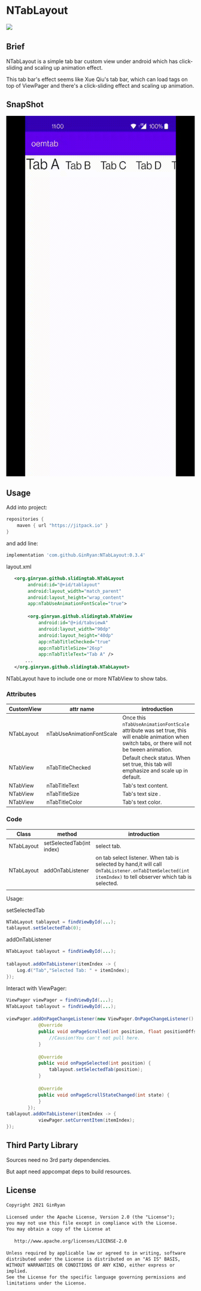 # NTabLayout

[![](https://jitpack.io/v/GinRyan/NTabLayout.svg)](https://jitpack.io/#GinRyan/NTabLayout)

## Brief

NTabLayout is a simple tab bar custom view under android which has click-sliding and scaling up animation effect.

This tab bar's effect seems like Xue Qiu's tab bar,  which can load tags on top of ViewPager and there's a  click-sliding effect and scaling up animation.



## SnapShot

<img src="snapshot/snapshot1.gif" width="540" height="960" />

## Usage

Add into project:

```groovy
repositories {
    maven { url "https://jitpack.io" }
}
```

and add line:

```groovy
implementation 'com.github.GinRyan:NTabLayout:0.3.4'
```



layout.xml

```xml
   <org.ginryan.github.slidingtab.NTabLayout
        android:id="@+id/tablayout"
        android:layout_width="match_parent"
        android:layout_height="wrap_content"
        app:nTabUseAnimationFontScale="true">

        <org.ginryan.github.slidingtab.NTabView
            android:id="@+id/tabviewA"
            android:layout_width="90dp"
            android:layout_height="40dp"
            app:nTabTitleChecked="true"
            app:nTabTitleSize="26sp"
            app:nTabTitleText="Tab A" />
       ...
   </org.ginryan.github.slidingtab.NTabLayout>
```

NTabLayout have to include one or more NTabView to show tabs.



### Attributes 

| CustomView | attr name                 | introduction                                                 |
| ---------- | ------------------------- | ------------------------------------------------------------ |
| NTabLayout | nTabUseAnimationFontScale | Once this `nTabUseAnimationFontScale` attribute was set true, this will enable animation when switch tabs, or there will not be tween animation. |
| NTabView   | nTabTitleChecked          | Default check status. When set true, this tab will  emphasize and scale up in default. |
| NTabView   | nTabTitleText             | Tab's text content.                                          |
| NTabView   | nTabTitleSize             | Tab's text size .                                            |
| NTabView   | nTabTitleColor            | Tab's text color.                                            |



### Code

| Class      | method                    | introduction                                                 |
| ---------- | ------------------------- | ------------------------------------------------------------ |
| NTabLayout | setSelectedTab(int index) | select tab.                                                  |
| NTabLayout | addOnTabListener          | on tab select listener. When tab is selected by hand,it will call `OnTabListener.onTabItemSelected(int itemIndex)` to tell observer which tab is selected. |
|            |                           |                                                              |

Usage:

setSelectedTab
```java
NTabLayout tablayout = findViewById(...);
tablayout.setSelectedTab(0);
```

addOnTabListener
```java
NTabLayout tablayout = findViewById(...);

tablayout.addOnTabListener(itemIndex -> {
    Log.d("Tab","Selected Tab: " + itemIndex);
});
```

Interact with ViewPager: 

```java
ViewPager viewPager = findViewById(...);
NTabLayout tablayout = findViewById(...);

viewPager.addOnPageChangeListener(new ViewPager.OnPageChangeListener() {
            @Override
            public void onPageScrolled(int position, float positionOffset, int positionOffsetPixels) {
				//Causion!You can't not pull here.
            }

            @Override
            public void onPageSelected(int position) {
                tablayout.setSelectedTab(position);
            }

            @Override
            public void onPageScrollStateChanged(int state) {
            }
        });
tablayout.addOnTabListener(itemIndex -> {
            viewPager.setCurrentItem(itemIndex);
});

```

## Third Party Library

Sources need no 3rd party dependencies. 



But aapt need appcompat deps to build resources.


## License

```
Copyright 2021 GinRyan

Licensed under the Apache License, Version 2.0 (the "License");
you may not use this file except in compliance with the License.
You may obtain a copy of the License at

   http://www.apache.org/licenses/LICENSE-2.0

Unless required by applicable law or agreed to in writing, software
distributed under the License is distributed on an "AS IS" BASIS,
WITHOUT WARRANTIES OR CONDITIONS OF ANY KIND, either express or implied.
See the License for the specific language governing permissions and
limitations under the License.
```

